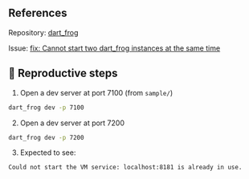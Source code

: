 ## References

Repository: [dart_frog](https://github.com/VeryGoodOpenSource/dart_frog)

Issue: [fix: Cannot start two dart_frog instances at the same time](https://github.com/VeryGoodOpenSource/dart_frog/issues/568)

## 🐛 Reproductive steps

1. Open a dev server at port 7100 (from `sample/`)

```sh
dart_frog dev -p 7100
```

2.  Open a dev server at port 7200

```sh
dart_frog dev -p 7200
```

3. Expected to see:

```sh
Could not start the VM service: localhost:8181 is already in use.
```
